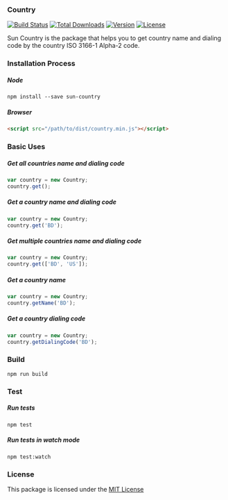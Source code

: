 ### Country

[![Build Status](https://travis-ci.org/IftekherSunny/Country-For-JS.svg?branch=master)](https://travis-ci.org/IftekherSunny/Country-For-JS) [![Total Downloads](https://img.shields.io/npm/dt/sun-country.svg)](https://www.npmjs.com/package/sun-country) [![Version](https://img.shields.io/npm/v/sun-country.svg)](https://www.npmjs.com/package/sun-country) [![License](https://img.shields.io/github/license/iftekhersunny/country-for-js.svg)](https://github.com/iftekhersunny/Country-For-JS/blob/master/LICENSE)

Sun Country is the package that helps you to get country name and dialing code by the country ISO 3166-1 Alpha-2 code.

### Installation Process

##### Node

```
npm install --save sun-country
```

##### Browser

```html
<script src="/path/to/dist/country.min.js"></script>
```

### Basic Uses

##### Get all countries name and dialing code

```javascript
var country = new Country;
country.get();
```

##### Get a country name and dialing code

```javascript
var country = new Country;
country.get('BD');
```

##### Get multiple countries name and dialing code

```javascript
var country = new Country;
country.get(['BD', 'US']);
```

##### Get a country name

```javascript
var country = new Country;
country.getName('BD');
```

##### Get a country dialing code

```javascript
var country = new Country;
country.getDialingCode('BD');
```

### Build

```
npm run build
```

### Test

##### Run tests

```
npm test
```

##### Run tests in watch mode

```
npm test:watch
```

### License
This package is licensed under the [MIT License](https://github.com/iftekhersunny/Country-For-JS/blob/master/LICENSE)
